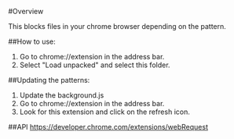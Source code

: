 #Overview

This blocks files in your chrome browser depending on the pattern.

##How to use:
1. Go to chrome://extension in the address bar.
2. Select "Load unpacked" and select this folder.

##Updating the patterns:
1. Update the background.js
2. Go to chrome://extension in the address bar.
3. Look for this extension and click on the refresh icon.

##API
https://developer.chrome.com/extensions/webRequest

